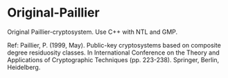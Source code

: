# Original-Paillier

Original Paillier-cryptosystem.
Use C++ with NTL and GMP.

Ref: Paillier, P. (1999, May). Public-key cryptosystems based on composite degree residuosity classes. In International Conference on the Theory and Applications of Cryptographic Techniques (pp. 223-238). Springer, Berlin, Heidelberg.
